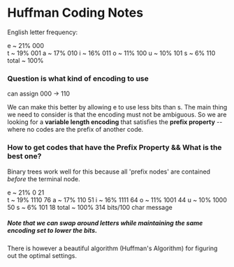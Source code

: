 # Huffman Coding Notes #

English letter frequency:

e 		~ 21%		000		
t 		~ 19%		001
a 		~ 17%		010
i 		~ 16%		011
o 		~ 11%		100
u 		~ 10%		101
s 		~ 6%		110
total	~ 100%

### Question is what kind of encoding to use ###
can assign 000 -> 110

We can make this better by allowing e to use less bits than s. The main thing we need to consider is that the encoding must not be ambiguous. So we are looking for a **variable length encoding** that satisfies the **prefix property** -- where no codes are the prefix of another code.

### How to get codes that have the Prefix Property && What is the best one? ###
Binary trees work well for this because all 'prefix nodes' are contained *before* the terminal node.

e 		~ 21%		0 		21		
t 		~ 19%		1110    76
a 		~ 17%		110     51
i 		~ 16%		1111    64
o 		~ 11%		1001    44
u 		~ 10%		1000    50
s 		~ 6%		101     18
total	~ 100%              314 bits/100 char message

##### Note that we can swap around letters while maintaining the same encoding set to lower the bits.

There is however a beautiful algorithm (Huffman's Algorithm) for figuring out the optimal settings.